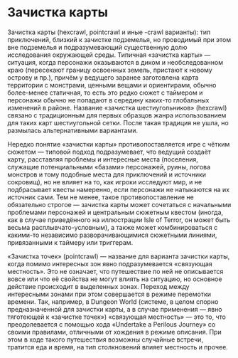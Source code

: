 # Зачистка карты

Зачистка карты (hexcrawl, pointcrawl и иные -crawl варианты): тип приключений, близкий к зачистке подземелья, но проводимый при этом вне подземелья и подразумевающий существенную долю исследования окружающей среды. Типичная «зачистка карты» — ситуация, когда персонажи оказываются в диком и необследованном краю (пересекают границу освоенных земель, пристают к новому острову и пр.), причём у ведущего заранее заготовлена карта территории с монстрами, ценными вещами и ориентирами, обычно более-менее статичная, то есть это редко сюжет с таймером и персонажи обычно не попадают в середину каких-то глобальных изменений в районе.
Название «зачистка шестиугольников» (hexcrawl) связано с традиционным для первых образцов жанра использованием для таких карт шестиугольной сетки. После такая традиция не ушла, но размылась альтернативными вариантами.

Нередко понятие «зачистки карты» противопоставляется игре с чётким сюжетом — типовой подход подразумевает, что ведущий создаёт карту, расставляя проблемы и интересные места (поселения, служащие потенциальными «базами» персонажей, руины, логова монстров и тому подобные места для приключений и источники сокровищ), но не влияет на то, как игроки исследуют мир, и не подбрасывает квесты намеренно, если персонажи не натыкаются на их источник сами. Тем не менее, такое противопоставление не обязательно строгое — зачистка карты может сочетаться с начальными проблемами персонажей и центральным сюжетным квестом (иногда, как в случае приведённого на иллюстрации Isle of Terror, он может быть весьма расплывчато-условным), а также может комбинироваться с какими-то независимо разворачивающимися сюжетными линиями, привязанными к таймеру или триггерам.

«Зачистка точек» (pointcrawl) — название для варианта зачистки карты, когда помимо интересных зон явно подразумевается «связующая местность». Это не означает, что путешествие по ней не описывается вовсе или что её свойства не могут влиять на ситуацию, но основное действие происходит в выделенных зонах. Переход между интересными зонами при этом совершается в режиме перемотки времени. Так, например, в Dungeon World (системе, в целом спорно предназначенной для зачистки карты, а в случае применения — явно тяготеющей к «зачистке точек») «связующая местность» — это то, что преодолевается с помощью хода «Undertake a Perilous Journey» со своими правилами, отличными от хождения в режиме описания. При этом в ходе такого путешествия возможны случайные встречи, тратится еда и время, на тип столкновений влияет местность и прочее.
